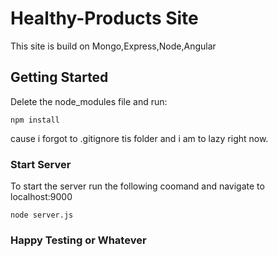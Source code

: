 # Healthy-Products Site

This site is build on Mongo,Express,Node,Angular

## Getting Started

Delete the node_modules file and run:

```
npm install
```

cause i forgot to .gitignore tis folder and i am to lazy right now.

### Start Server 
To start the server run the following coomand and navigate to localhost:9000
```
node server.js
```

### Happy Testing or Whatever